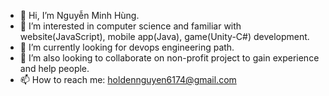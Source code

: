 - 👋 Hi, I’m Nguyễn Minh Hùng.
- 👀 I’m interested in computer science and familiar with website(JavaScript), mobile app(Java), game(Unity-C#) development.
- 🌱 I’m currently looking for devops engineering path.
- 💞️ I’m also looking to collaborate on non-profit project to gain experience and help people.
- 📫 How to reach me: holdennguyen6174@gmail.com

<!---
holdennguyen/holdennguyen is a ✨ special ✨ repository because its `README.md` (this file) appears on your GitHub profile.
You can click the Preview link to take a look at your changes.
--->
